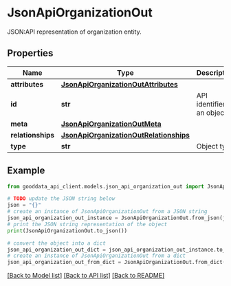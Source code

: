 # JsonApiOrganizationOut

JSON:API representation of organization entity.

## Properties

Name | Type | Description | Notes
------------ | ------------- | ------------- | -------------
**attributes** | [**JsonApiOrganizationOutAttributes**](JsonApiOrganizationOutAttributes.md) |  | [optional] 
**id** | **str** | API identifier of an object | 
**meta** | [**JsonApiOrganizationOutMeta**](JsonApiOrganizationOutMeta.md) |  | [optional] 
**relationships** | [**JsonApiOrganizationOutRelationships**](JsonApiOrganizationOutRelationships.md) |  | [optional] 
**type** | **str** | Object type | 

## Example

```python
from gooddata_api_client.models.json_api_organization_out import JsonApiOrganizationOut

# TODO update the JSON string below
json = "{}"
# create an instance of JsonApiOrganizationOut from a JSON string
json_api_organization_out_instance = JsonApiOrganizationOut.from_json(json)
# print the JSON string representation of the object
print(JsonApiOrganizationOut.to_json())

# convert the object into a dict
json_api_organization_out_dict = json_api_organization_out_instance.to_dict()
# create an instance of JsonApiOrganizationOut from a dict
json_api_organization_out_from_dict = JsonApiOrganizationOut.from_dict(json_api_organization_out_dict)
```
[[Back to Model list]](../README.md#documentation-for-models) [[Back to API list]](../README.md#documentation-for-api-endpoints) [[Back to README]](../README.md)


